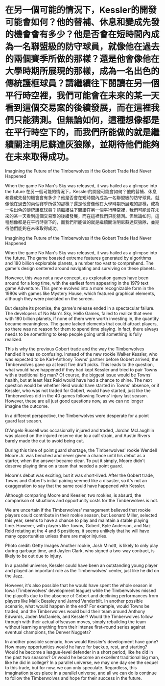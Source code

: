 #  在另一個可能的情況下，Kessler的開發可能會如何？他的替補、休息和變成先發的機會會有多少？他是否會在短時間內成為一名聯盟級的防守球員，就像他在過去的兩個賽季所做的那樣？還是他會像他在大學時期所展現的那樣，成為一名出色的傳統護框球員？請繼續往下閱讀在另一個平行時空裡，我們可能會在未來的某一天看到這個交易案的後續發展，而在這裡我們只能猜測。但無論如何，這種想像都是在平行時空下的，而我們所能做的就是繼續關注明尼蘇達灰狼隊，並期待他們能夠在未來取得成功。 

Imagining the Future of the Timberwolves if the Gobert Trade Had Never Happened

When the game No Man's Sky was released, it was hailed as a glimpse into the future 
  在另一個可能的情況下，Kessler的開發可能會如何？他的替補、休息和變成先發的機會會有多少？他是否會在短時間內成為一名聯盟級的防守球員，就像他在過去的兩個賽季所做的那樣？還是他會像他在大學時期所展現的那樣，成為一名出色的傳統護框球員？請繼續往下閱讀在另一個平行時空裡，我們可能會在未來的某一天看到這個交易案的後續發展，而在這裡我們只能猜測。但無論如何，這種想像都是在平行時空下的，而我們所能做的就是繼續關注明尼蘇達灰狼隊，並期待他們能夠在未來取得成功。 

Imagining the Future of the Timberwolves if the Gobert Trade Had Never Happened

When the game No Man's Sky was released, it was hailed as a glimpse into the future. The game boasted extreme features generated by algorithms and 180 billion explorable planets, a number too vast to comprehend. The game's design centered around navigating and surviving on these planets.

However, this was not a new concept, as exploration games have been around for a long time, with the earliest form appearing in the 1979 text game Adventure. This genre evolved into a more recognizable form in the 1980s with games like Mystery House, which featured graphical elements, although they were pixelated on the screen.

But despite its promise, the game's release ended in a spectacular failure. The developers of No Man's Sky, Hello Games, failed to realize that even with 180 billion planets, if none of them were worth investing in, the quantity became meaningless. The game lacked elements that could attract players, so there was no reason for them to spend time playing. In fact, there always needs to be something to keep people going until something is fully realized.

This is why the previous Gobert trade and the way the Timberwolves handled it was so confusing. Instead of the new rookie Walker Kessler, who was expected to be Karl-Anthony Towns' partner before Gobert arrived, the Timberwolves gave up at least five draft picks. This leads to the question, what would have happened if they had kept Kessler and tried to pair Towns with a traditional big man? Of course, the biggest issue would be Towns' health, but at least Naz Reid would have had a chance to shine. The next question would be whether Reid would have started in Towns' absence, or if Kessler, who was not traded for Gobert, would have started, just like the Timberwolves did in the 40 games following Towns' injury last season. However, these are all just good questions now, as we can no longer imagine the outcome.

In a different perspective, the Timberwolves were desperate for a point guard last season.

D'Angelo Russell was occasionally injured and traded, Jordan McLaughlin was placed on the injured reserve due to a calf strain, and Austin Rivers barely made the cut to avoid being cut.

During this time of point guard shortage, the Timberwolves' rookie Wendell Moore Jr. was benched and never given a chance until his debut as a starter, when the answer became clear. To put it simply, Moore didn't deserve playing time on a team that needed a point guard.

Moore's debut was exciting, but it was short-lived. After the Gobert trade, Towns and Gobert's initial pairing seemed like a disaster, so it's not an exaggeration to say that the same could have happened with Kessler.

Although comparing Moore and Keesler, two rookies, is absurd, the comparison of situations and opportunity costs for the Timberwolves is not.

We are uncertain if the Timberwolves' management believed that rookie players could contribute in their rookie season, but Leonard Miller, selected this year, seems to have a chance to play and maintain a stable playing time. However, with players like Towns, Gobert, Kyle Anderson, and Naz Reid rotating at the 4 and 5 positions, it seems unlikely that he will have many opportunities unless there are major injuries.

Photo credit: Getty Images Another rookie, Josh Minott, is likely to only play during garbage time, and Jaylen Clark, who signed a two-way contract, is likely to be out due to injury.

In a parallel universe, Kessler could have been an outstanding young player and played an important role as the Timberwolves' center, just like he did on the Jazz.

However, it's also possible that he would have spent the whole season in Iowa (Timberwolves' development league) while the Timberwolves missed the playoffs due to the absence of Gobert and declining performances from players like Malik Beasley and Jarred Vanderbilt. In another possible scenario, what would happen in the end? For example, would Towns be traded, and the Timberwolves would build their team around Anthony Edwards, Jaden McDaniels, and Kessler? Would the Timberwolves follow through with their actual offseason moves, simply rebuilding the team without learning anything from their intense first-round series against eventual champions, the Denver Nuggets?

In another possible scenario, how would Kessler's development have gone? How many opportunities would he have for backup, rest, and starting? Would he become a league-level defender in a short period, like he did in the past two seasons? Or would he become an excellent traditional big man, like he did in college? In a parallel universe, we may one day see the sequel to this trade, but for now, we can only speculate. Regardless, this imagination takes place in a parallel universe, and all we can do is continue to follow the Timberwolves and hope for their success in the future.